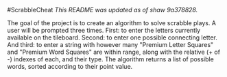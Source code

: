 #ScrabbleCheat
<i>This README was updated as of shaw 9a378828.</i>

The goal of the project is to create 
an algorithm to solve scrabble plays. 
A user will be prompted three times. First: 
to enter the letters currently available on the 
tileboard. Second: to enter one possible connecting 
letter. And third: to enter a string with however many
"Premium Letter Squares" and "Premium Word Squares"
are within range, along with the relative (+ of -) indexes
of each, and their type. The algorithm returns a list of 
possible words, sorted according to their point value.